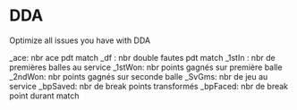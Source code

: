 # DDA
Optimize all issues you have with DDA

_ace: nbr ace pdt match
_df : nbr double fautes pdt match
_1stIn : nbr de premières balles au service
_1stWon: nbr points gagnés sur première balle 
_2ndWon: nbr points gagnés sur seconde balle 
_SvGms: nbr de jeu au service
_bpSaved: nbr de break points transformés
_bpFaced: nbr de break point durant match
